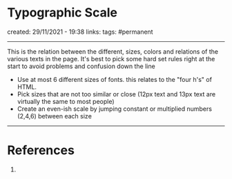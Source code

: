# Typographic Scale
created: 29/11/2021 - 19:38
links:
tags: #permanent

---

This is the relation between the different, sizes, colors and relations of the various texts in the page. It's best to pick some hard set rules right at the start to avoid problems and confusion down the line

- Use at most 6 different sizes of fonts. this relates to the "four h's" of HTML.
- Pick sizes that are not too similar or close (12px text and 13px text are virtually the same to most people)
- Create an even-ish scale by jumping constant or multiplied numbers (2,4,6) between each size

---

# References
1. 